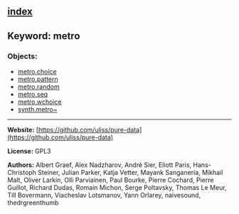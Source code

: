 [index](../index.html)
---

## Keyword: metro

### Objects:
* [metro.choice](../metro.choice.html)
* [metro.pattern](../metro.pattern.html)
* [metro.random](../metro.random.html)
* [metro.seq](../metro.seq.html)
* [metro.wchoice](../metro.wchoice.html)
* [synth.metro~](../synth.metro~.html)

---
**Website:** [https://github.com/uliss/pure-data](https://github.com/uliss/pure-data)

**License:** GPL3

**Authors:** Albert Graef, Alex Nadzharov, André Sier, Eliott Paris, Hans-Christoph Steiner, Julian Parker, Katja Vetter, Mayank Sanganeria, Mikhail Malt, Oliver Larkin, Olli Parviainen, Paul Bourke, Pierre Cochard, Pierre Guillot, Richard Dudas, Romain Michon, Serge Poltavsky, Thomas Le Meur, Till Bovermann, Viacheslav Lotsmanov, Yann Orlarey, naivesound, thedrgreenthumb
